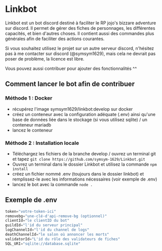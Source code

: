 # Linkbot
Linkbot est un bot discord destiné à faciliter le RP jojo's bizzare adventure sur discord. Il permet de gérer des fiches de personnages, les différentes capacités, et bien d'autres choses. Il contient aussi des commandes plus générales afin de faciliter des actions courantes.

Si vous souhaitez utilisez le projet sur un autre serveur discord, n'hésitez pas à me contacter sur discord (@symsym1629), mais cela ne devrait pas poser de problème, la licence est libre.

Vous pouvez aussi contribuer pour ajouter des fonctionnalités ^^

## Comment lancer le bot afin de contribuer

### Méthode 1 : Docker
- récupérez l'image symsym1629/linkbot:develop sur docker
- créez un conteneur avec la configuration adéquate (.env) ainsi qu'une base de données liée dans le stockage (si vous utilisez sqlite) / un conteneur mariadb
- lancez le conteneur

### Méthode 2 : Installation locale
- Téléchargez les fichiers de la branche develop / ouvrez un terminal git et tapez `git clone https://github.com/symsym-1629/Linkbot.git`
- Ouvrez un terminal dans le dossier Linkbot et utilisez la commande `npm install`
- créez un fichier nommé .env (toujours dans le  dossier linkbot) et remplissez-le avec les informations nécessaires (voir exemple de .env)
- lancez le bot avec la commande `node .`

## Exemple de .env

```javascript
token="votre-token-ici"
removebg="une-clé-d'api-remove-bg (optionnel)"
clientId="le clientID du bot"
guildId="l'id du serveur principal"
logChannelId="l'id du channel de logs"
deathChannelId="le salon où annoncer les morts"
validatorId="L'id du rôle des validateurs de fiches"
SQL_URI="sqlite://database.sqlite"
```

